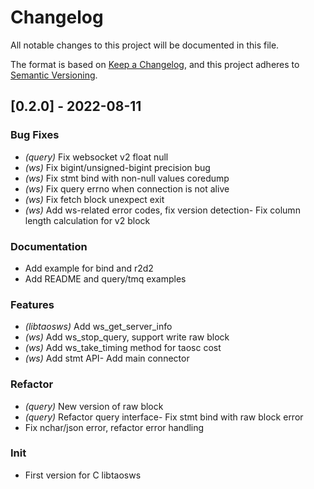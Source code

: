 # Changelog

All notable changes to this project will be documented in this file.


The format is based on [Keep a Changelog](https://keepachangelog.com/en/1.0.0/),
and this project adheres to [Semantic Versioning](https://semver.org/spec/v2.0.0.html).
## [0.2.0] - 2022-08-11

### Bug Fixes

- *(query)* Fix websocket v2 float null
- *(ws)* Fix bigint/unsigned-bigint precision bug
- *(ws)* Fix stmt bind with non-null values coredump
- *(ws)* Fix query errno when connection is not alive
- *(ws)* Fix fetch block unexpect exit
- *(ws)* Add ws-related error codes, fix version detection- Fix column length calculation for v2 block


### Documentation
- Add example for bind and r2d2
- Add README and query/tmq examples


### Features

- *(libtaosws)* Add ws_get_server_info
- *(ws)* Add ws_stop_query, support write raw block
- *(ws)* Add ws_take_timing method for taosc cost
- *(ws)* Add stmt API- Add main connector


### Refactor

- *(query)* New version of raw block
- *(query)* Refactor query interface- Fix stmt bind with raw block error
- Fix nchar/json error, refactor error handling


### Init
- First version for C libtaosws


<!-- generated by git-cliff -->
